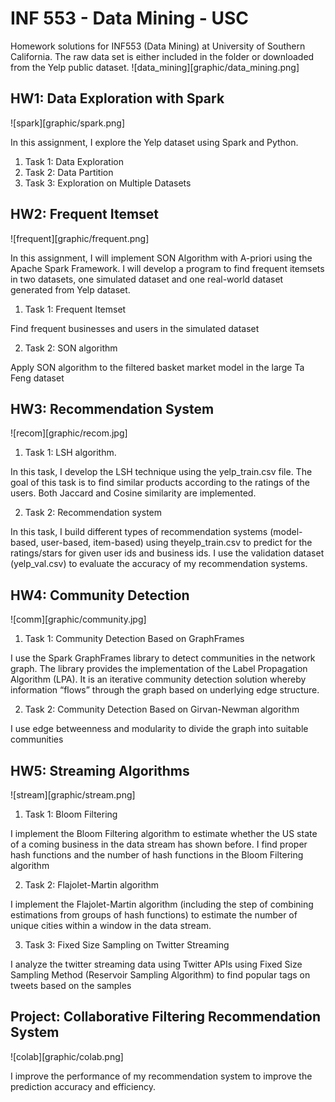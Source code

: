 # INF 553 - Data Mining - USC
Homework solutions for INF553 (Data Mining) at University of Southern California. The raw data set is either included in the folder or downloaded from the Yelp public dataset.
![data_mining][graphic/data_mining.png]

## HW1: Data Exploration with Spark
![spark][graphic/spark.png]

In this assignment, I explore the Yelp dataset using Spark and Python.
1) Task 1: Data Exploration
2) Task 2: Data Partition
3) Task 3: Exploration on Multiple Datasets

## HW2: Frequent Itemset
![frequent][graphic/frequent.png]

In this assignment, I will implement SON Algorithm with A-priori using the Apache Spark Framework. I will develop a program to find frequent itemsets in two datasets, one simulated dataset and one real-world dataset generated from Yelp dataset.
1) Task 1: Frequent Itemset

Find frequent businesses and users in the simulated dataset

2) Task 2: SON algorithm

Apply SON algorithm  to the filtered basket market model in the large Ta Feng dataset

## HW3: Recommendation System
![recom][graphic/recom.jpg]

1) Task 1: LSH algorithm.

In this task, I develop the LSH technique using the yelp_train.csv file. The goal of this task is to find similar products according to the ratings of the users. Both Jaccard and Cosine similarity are implemented.

2) Task 2: Recommendation system

In this task, I build different types of recommendation systems (model-based, user-based, item-based) using theyelp_train.csv to predict for the ratings/stars for given user ids and business ids. I use the validation dataset (yelp_val.csv) to evaluate the accuracy of my recommendation systems.

## HW4: Community Detection
![comm][graphic/community.jpg]

1) Task 1: Community Detection Based on GraphFrames

I use the Spark GraphFrames library to detect communities in the network graph. The library provides the implementation of the Label Propagation Algorithm (LPA). It is an iterative community detection solution whereby information “flows” through the graph based on underlying edge structure.

2) Task 2: Community Detection Based on Girvan-Newman algorithm

I use edge betweenness and modularity to divide the graph into suitable communities

## HW5: Streaming Algorithms
![stream][graphic/stream.png]

1) Task 1: Bloom Filtering

I implement the Bloom Filtering algorithm to estimate whether the US state of a coming business in the data stream has shown before. I find proper hash functions and the number of hash functions in the Bloom Filtering algorithm

2) Task 2: Flajolet-Martin algorithm

I implement the Flajolet-Martin algorithm (including the step of combining estimations from groups of hash functions) to estimate the number of unique cities within a window in the data stream.

3) Task 3: Fixed Size Sampling on Twitter Streaming

I analyze the twitter streaming data using Twitter APIs using Fixed Size Sampling Method (Reservoir Sampling Algorithm) to find popular tags on tweets based on the samples

## Project: Collaborative Filtering Recommendation System
![colab][graphic/colab.png]

I improve the performance of my recommendation system to improve the prediction accuracy and efficiency.
